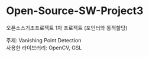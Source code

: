 # Open-Source-SW-Project3
오픈소스기초프로젝트 1차 프로젝트 (포인터와 동적할당)

주제: Vanishing Point Detection  
사용한 라이브러리: OpenCV, GSL
